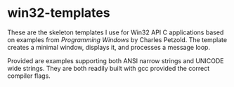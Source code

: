 # win32-templates

These are the skeleton templates I use for Win32 API C applications based on examples from *Programming Windows* by Charles Petzold. The template creates a minimal window, displays it, and processes a message loop.

Provided are examples supporting both ANSI narrow strings and UNICODE wide strings.
They are both readily built with gcc provided the correct compiler flags.